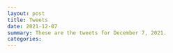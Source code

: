 ```yaml
---
layout: post
title: Tweets
date: 2021-12-07
summary: These are the tweets for December 7, 2021.
categories:
---
```



